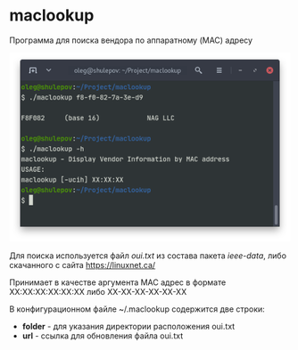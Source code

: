 # maclookup
Программа для поиска вендора по аппаратному (MAC) адресу

![Example](./maclookup.png)

Для поиска используется файл _oui.txt_ из состава пакета _ieee-data_, либо скачанного с сайта https://linuxnet.ca/

Принимает в качестве аргумента MAC адрес в формате XX:XX:XX:XX:XX:XX либо XX-XX-XX-XX-XX-XX

В конфигурационном файле ~/.maclookup содержится две строки:

 * **folder** - для указания директории расположения oui.txt
 * **url** - ссылка для обновления файла oui.txt
